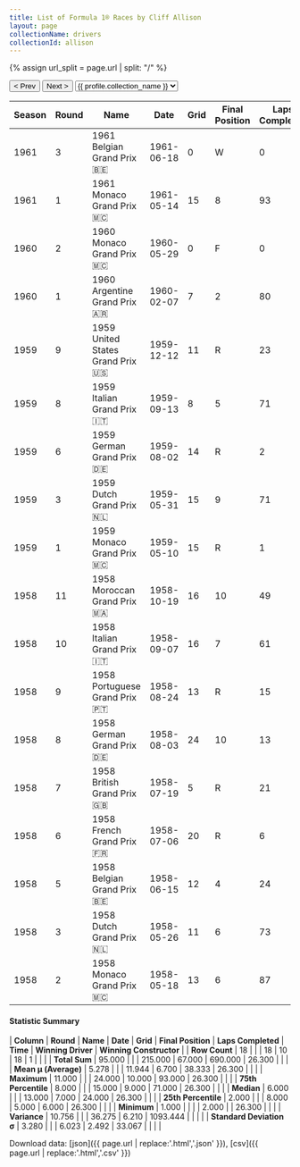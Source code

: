 ```yaml
---
title: List of Formula 1® Races by Cliff Allison
layout: page
collectionName: drivers
collectionId: allison
---
```


{% assign url_split = page.url | split: "/" %}
<div id="collection-navigation">
<button onclick="selector.options[selector.selectedIndex-1].value && (window.location = selector.options[selector.selectedIndex-1].value);">&lt; Prev</button>
<button onclick="selector.options[selector.selectedIndex+1].value && (window.location = selector.options[selector.selectedIndex+1].value);">Next &gt;</button>
<select id="selector" onchange="this.options[this.selectedIndex].value && (window.location = this.options[this.selectedIndex].value);">
  {% for collectionId in site.data[page.collectionName].refs %}
    {% if collectionId == page.collectionId %}
      {% assign selected = "selected" %}
    {% else %}
      {% assign selected = "" %}
    {% endif %}
    {% assign profile = site.data[page.collectionName][collectionId].profile %}
    <option value="/f1/{{ page.collectionName }}/{{ collectionId }}/{{ url_split[4] }}" {{ selected }}>{{ profile.collection_name }}</option>
  {% endfor %}
</select>
</div>

| Season | Round | Name | Date | Grid | Final Position | Laps Completed | Time | Winning Driver | Winning Constructor |
|--|--|--|--|--|--|--|--|--|--|
| 1961 | 3 | 1961 Belgian Grand Prix 🇧🇪 | 1961-06-18 | 0 | W | 0 |   | Phil Hill 🇺🇸 | Ferrari 🇮🇹 |
| 1961 | 1 | 1961 Monaco Grand Prix 🇲🇨 | 1961-05-14 | 15 | 8 | 93 |   | Stirling Moss 🇬🇧 | Lotus-Climax 🇬🇧 |
| 1960 | 2 | 1960 Monaco Grand Prix 🇲🇨 | 1960-05-29 | 0 | F | 0 |   | Stirling Moss 🇬🇧 | Team Lotus 🇬🇧 |
| 1960 | 1 | 1960 Argentine Grand Prix 🇦🇷 | 1960-02-07 | 7 | 2 | 80 | +26.3 | Bruce McLaren 🇳🇿 | Cooper-Climax 🇬🇧 |
| 1959 | 9 | 1959 United States Grand Prix 🇺🇸 | 1959-12-12 | 11 | R | 23 |   | Bruce McLaren 🇳🇿 | Cooper-Climax 🇬🇧 |
| 1959 | 8 | 1959 Italian Grand Prix 🇮🇹 | 1959-09-13 | 8 | 5 | 71 |   | Stirling Moss 🇬🇧 | Cooper-Climax 🇬🇧 |
| 1959 | 6 | 1959 German Grand Prix 🇩🇪 | 1959-08-02 | 14 | R | 2 |   | Tony Brooks 🇬🇧 | Ferrari 🇮🇹 |
| 1959 | 3 | 1959 Dutch Grand Prix 🇳🇱 | 1959-05-31 | 15 | 9 | 71 |   | Jo Bonnier 🇸🇪 | BRM 🇬🇧 |
| 1959 | 1 | 1959 Monaco Grand Prix 🇲🇨 | 1959-05-10 | 15 | R | 1 |   | Jack Brabham 🇦🇺 | Cooper-Climax 🇬🇧 |
| 1958 | 11 | 1958 Moroccan Grand Prix 🇲🇦 | 1958-10-19 | 16 | 10 | 49 |   | Stirling Moss 🇬🇧 | Vanwall 🇬🇧 |
| 1958 | 10 | 1958 Italian Grand Prix 🇮🇹 | 1958-09-07 | 16 | 7 | 61 |   | Tony Brooks 🇬🇧 | Vanwall 🇬🇧 |
| 1958 | 9 | 1958 Portuguese Grand Prix 🇵🇹 | 1958-08-24 | 13 | R | 15 |   | Stirling Moss 🇬🇧 | Vanwall 🇬🇧 |
| 1958 | 8 | 1958 German Grand Prix 🇩🇪 | 1958-08-03 | 24 | 10 | 13 |   | Tony Brooks 🇬🇧 | Vanwall 🇬🇧 |
| 1958 | 7 | 1958 British Grand Prix 🇬🇧 | 1958-07-19 | 5 | R | 21 |   | Peter Collins 🇬🇧 | Ferrari 🇮🇹 |
| 1958 | 6 | 1958 French Grand Prix 🇫🇷 | 1958-07-06 | 20 | R | 6 |   | Mike Hawthorn 🇬🇧 | Ferrari 🇮🇹 |
| 1958 | 5 | 1958 Belgian Grand Prix 🇧🇪 | 1958-06-15 | 12 | 4 | 24 | +4:15.5 | Tony Brooks 🇬🇧 | Vanwall 🇬🇧 |
| 1958 | 3 | 1958 Dutch Grand Prix 🇳🇱 | 1958-05-26 | 11 | 6 | 73 |   | Stirling Moss 🇬🇧 | Vanwall 🇬🇧 |
| 1958 | 2 | 1958 Monaco Grand Prix 🇲🇨 | 1958-05-18 | 13 | 6 | 87 |   | Maurice Trintignant 🇫🇷 | Cooper 🇬🇧 |

#### Statistic Summary

| **Column** | **Round** | **Name** | **Date** | **Grid** | **Final Position** | **Laps Completed** | **Time** | **Winning Driver** | **Winning Constructor** |
| **Row Count** | 18 |  |  | 18 | 10 | 18 | 1 |  |  |
| **Total Sum** | 95.000 |  |  | 215.000 | 67.000 | 690.000 | 26.300 |  |  |
| **Mean μ (Average)** | 5.278 |  |  | 11.944 | 6.700 | 38.333 | 26.300 |  |  |
| **Maximum** | 11.000 |  |  | 24.000 | 10.000 | 93.000 | 26.300 |  |  |
| **75th Percentile** | 8.000 |  |  | 15.000 | 9.000 | 71.000 | 26.300 |  |  |
| **Median** | 6.000 |  |  | 13.000 | 7.000 | 24.000 | 26.300 |  |  |
| **25th Percentile** | 2.000 |  |  | 8.000 | 5.000 | 6.000 | 26.300 |  |  |
| **Minimum** | 1.000 |  |  |  | 2.000 |  | 26.300 |  |  |
| **Variance** | 10.756 |  |  | 36.275 | 6.210 | 1093.444 |  |  |  |
| **Standard Deviation σ** | 3.280 |  |  | 6.023 | 2.492 | 33.067 |  |  |  |

Download data: [json]({{ page.url | replace:'.html','.json' }}), [csv]({{ page.url | replace:'.html','.csv' }})
